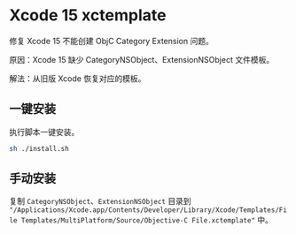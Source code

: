 # Xcode 15 xctemplate

修复 Xcode 15 不能创建 ObjC Category Extension 问题。

原因：Xcode 15 缺少 CategoryNSObject、ExtensionNSObject 文件模板。

解法：从旧版 Xcode 恢复对应的模板。

## 一键安装

执行脚本一键安装。

```bash
sh ./install.sh
```

## 手动安装

复制 `CategoryNSObject`、`ExtensionNSObject` 目录到 `"/Applications/Xcode.app/Contents/Developer/Library/Xcode/Templates/File Templates/MultiPlatform/Source/Objective-C File.xctemplate"` 中。